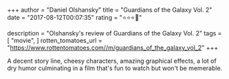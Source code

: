 +++
author = "Daniel Olshansky"
title = "Guardians of the Galaxy Vol. 2"
date = "2017-08-12T00:07:35"
rating = "⭐⭐⭐🌟"

description = "Olshansky's review of Guardians of the Galaxy Vol. 2"
tags = [
    "movie",
]
rotten_tomatoes_url = "https://www.rottentomatoes.com//m/guardians_of_the_galaxy_vol_2"
+++

A decent story line, cheesy characters, amazing graphical effects, a lot of dry humor culminating in a film that's fun to watch but won't be memerable.
